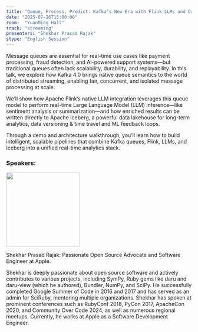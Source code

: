 ```yaml
---
title: "Queue, Process, Predict: Kafka’s New Era with Flink LLMs and Datalake"
date: "2025-07-26T15:00:00"
room:  "YuanMing Hall"
track: "streaming"
presenters: "Shekhar Prasad Rajak"
stype: "English Session"
---
```


Message queues are essential for real-time use cases like payment processing, fraud detection, and AI-powered support systems—but traditional queues often lack scalability, durability, and replayability. In this talk, we explore how Kafka 4.0 brings native queue semantics to the world of distributed streaming, enabling fair, concurrent, and isolated message processing at scale.

We’ll show how  Apache Flink’s native LLM integration leverages this queue model to perform real-time Large Language Model (LLM) inference—like sentiment analysis or summarization—and how enriched results can be written directly to Apache Iceberg, a powerful data lakehouse for long-term analytics, data versioning & time travel and ML feedback loops.

Through a demo and architecture walkthrough, you’ll learn how to build intelligent, scalable pipelines that combine Kafka queues, Flink, LLMs, and Iceberg into a unified real-time analytics stack.

### Speakers:


<img src="https://sessionize.com/image/7609-400o400o1-YbaJq6TQuhpFBv63wn2hn8.jpg" width="200" /><br/>

Shekhar Prasad Rajak: Passionate Open Source Advocate and Software Engineer at Apple.

Shekhar is deeply passionate about open source software and actively contributes to various projects, including SymPy, Ruby gems like daru and daru-view (which he authored), Bundler, NumPy, and SciPy. 
He successfully completed Google Summer of Code in 2016 and 2017 and has served as an admin for SciRuby, mentoring multiple organizations. 
Shekhar has spoken at prominent conferences such as RubyConf 2018, PyCon 2017, ApacheCon 2020, and Community Over Code 2024, as well as numerous regional meetups. Currently, he works at Apple as a Software Development Engineer.